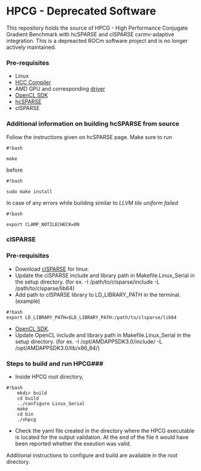 # HPCG - Deprecated Software
This repository holds the source of HPCG - High Performance Conjugate Gradient Benchmark with hcSPARSE and clSPARSE csrmv-adaptive integration. This is a depreacted ROCm software project and is no longer actively maintained.

### Pre-requisites ###
* Linux 
* [HCC Compiler](https://bitbucket.org/multicoreware/hcc/wiki/Home)
* AMD GPU and corresponding [driver](http://support.amd.com/en-us/download)
* [OpenCL SDK](http://developer.amd.com/tools-and-sdks/opencl-zone/amd-accelerated-parallel-processing-app-sdk/)
* [hcSPARSE](https://bitbucket.org/multicoreware/hcsparse)
* clSPARSE

### Additional information on building hcSPARSE from source ###
Follow the instructions given on hcSPARSE page. Make sure to run 
```
#!bash

make
```
 before 
```
#!bash

sudo make install
```
In case of any errors while building similar to *LLVM tile uniform failed* 
```
#!bash

export CLAMP_NOTILECHECK=ON
```

### clSPARSE ###
### Pre-requisites ###
* Download [clSPARSE](https://github.com/clMathLibraries/clSPARSE/releases/download/v0.10.0.0/clSPARSE-0.10.0.0-Linux-x64.tar.gz) for linux. 
* Update the clSPARSE include and library path in Makefile.Linux_Serial in the setup directory. (for ex. -­I /path/to/clsparse/include -L /path/to/clsparse/lib64) 
* Add path to clSPARSE library to LD_LIBRARY_PATH in the terminal. 
(example)

```
#!bash
export LD_LIBRARY_PATH=$LD_LIBRARY_PATH:/path/to/clsparse/lib64 

```
* [OpenCL SDK](http://developer.amd.com/tools-and-sdks/opencl-zone/amd-accelerated-parallel-processing-app-sdk/). 
* Update OpenCL include and library path in Makefile.Linux_Serial in the setup directory.          (for ex. -­I /opt/AMDAPPSDK­3.0/include/  -­L  /opt/AMDAPPSDK­3.0/lib/x86_64/) 

### Steps to build and run HPCG###
* Inside HPCG root directory,
```
#!bash
    mkdir build
	cd build
   	../configure Linux_Serial
	make
	cd bin
	./xhpcg 

```
* Check the yaml file created in the directory where the HPCG executable is located for the 
output validation. At the end of the file it would have been reported whether the exeution 
was valid. 

Additional instructions to configure and build are available in the root directory.
